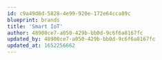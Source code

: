 ```yaml
---
id: c9a49d8d-5828-4e99-920e-172e64cca89c
blueprint: brands
title: 'Smart IoT'
author: 48900ce7-a050-429b-bb0d-9c6f6a8167fc
updated_by: 48900ce7-a050-429b-bb0d-9c6f6a8167fc
updated_at: 1652256662
---
```

